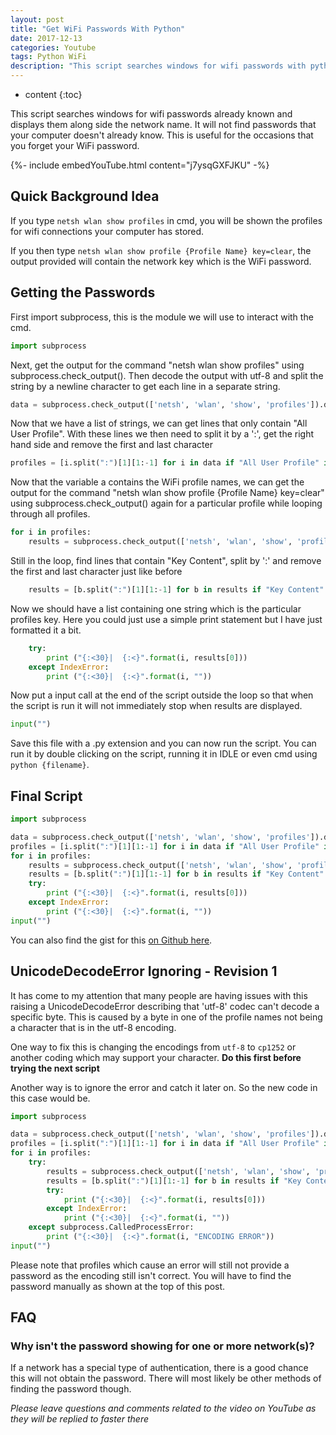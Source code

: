 ```yaml
---
layout: post
title: "Get WiFi Passwords With Python"
date: 2017-12-13
categories: Youtube
tags: Python WiFi
description: "This script searches windows for wifi passwords with python already known and displays them along side the network name. It will not find passwords that your computer doesn't already know. This is useful for the occasions that you forget your WiFi password."
---
```


* content
{:toc}

This script searches windows for wifi passwords already known and displays them along side the network name. It will not find passwords that your computer doesn't already know. This is useful for the occasions that you forget your WiFi password.

{%- include embedYouTube.html content="j7ysqGXFJKU" -%}

## Quick Background Idea
If you type ```netsh wlan show profiles``` in cmd, you will be shown the profiles for wifi connections your computer has stored.

If you then type ```netsh wlan show profile {Profile Name} key=clear```, the output provided will contain the network key which is the WiFi password.

<!-- more -->

## Getting the Passwords
First import subprocess, this is the module we will use to interact with the cmd.

```python
import subprocess
```

Next, get the output for the command "netsh wlan show profiles" using subprocess.check_output(). Then decode the output with utf-8 and split the string by a newline character to get each line in a separate string. 

```python
data = subprocess.check_output(['netsh', 'wlan', 'show', 'profiles']).decode('utf-8').split('\n')
```

Now that we have a list of strings, we can get lines that only contain "All User Profile". With these lines we then need to split it by a ':', get the right hand side and remove the first and last character

```python
profiles = [i.split(":")[1][1:-1] for i in data if "All User Profile" in i]
```

Now that the variable a contains the WiFi profile names, we can get the output for the command "netsh wlan show profile {Profile Name} key=clear" using subprocess.check_output() again for a particular profile while looping through all profiles.

```python
for i in profiles:
    results = subprocess.check_output(['netsh', 'wlan', 'show', 'profile', i, 'key=clear']).decode('utf-8').split('\n')
```

Still in the loop, find lines that contain "Key Content", split by ':' and remove the first and last character just like before

```python
    results = [b.split(":")[1][1:-1] for b in results if "Key Content" in b]
```

Now we should have a list containing one string which is the particular profiles key. Here you could just use a simple print statement but I have just formatted it a bit.

```python
    try:
        print ("{:<30}|  {:<}".format(i, results[0]))
    except IndexError:
        print ("{:<30}|  {:<}".format(i, ""))
```

Now put a input call at the end of the script outside the loop so that when the script is run it will not immediately stop when results are displayed.

```python
input("")
```

Save this file with a .py extension and you can now run the script. You can run it by double clicking on the script, running it in IDLE or even cmd using ```python {filename}```.

## Final Script

```python
import subprocess

data = subprocess.check_output(['netsh', 'wlan', 'show', 'profiles']).decode('utf-8').split('\n')
profiles = [i.split(":")[1][1:-1] for i in data if "All User Profile" in i]
for i in profiles:
    results = subprocess.check_output(['netsh', 'wlan', 'show', 'profile', i, 'key=clear']).decode('utf-8').split('\n')
    results = [b.split(":")[1][1:-1] for b in results if "Key Content" in b]
    try:
        print ("{:<30}|  {:<}".format(i, results[0]))
    except IndexError:
        print ("{:<30}|  {:<}".format(i, ""))
input("")
```

You can also find the gist for this [on Github here](https://gist.github.com/brentvollebregt/30d278eae98e2ff221add008259d42bb).

## UnicodeDecodeError Ignoring - Revision 1
It has come to my attention that many people are having issues with this raising a UnicodeDecodeError describing that 'utf-8' codec can't decode a specific byte. This is caused by a byte in one of the profile names not being a character that is in the utf-8 encoding.

One way to fix this is changing the encodings from `utf-8` to `cp1252` or another coding which may support your character. **Do this first before trying the next script**

Another way is to ignore the error and catch it later on. So the new code in this case would be.

```python
import subprocess

data = subprocess.check_output(['netsh', 'wlan', 'show', 'profiles']).decode('utf-8', errors="backslashreplace").split('\n')
profiles = [i.split(":")[1][1:-1] for i in data if "All User Profile" in i]
for i in profiles:
    try:
        results = subprocess.check_output(['netsh', 'wlan', 'show', 'profile', i, 'key=clear']).decode('utf-8', errors="backslashreplace").split('\n')
        results = [b.split(":")[1][1:-1] for b in results if "Key Content" in b]
        try:
            print ("{:<30}|  {:<}".format(i, results[0]))
        except IndexError:
            print ("{:<30}|  {:<}".format(i, ""))
    except subprocess.CalledProcessError:
        print ("{:<30}|  {:<}".format(i, "ENCODING ERROR"))
input("")
```

Please note that profiles which cause an error will still not provide a password as the encoding still isn't correct. You will have to find the password manually as shown at the top of this post.

## FAQ

### Why isn't the password showing for one or more network(s)?
If a network has a special type of authentication, there is a good chance this will not obtain the password. There will most likely be other methods of finding the password though.

*Please leave questions and comments related to the video on YouTube as they will be replied to faster there*

